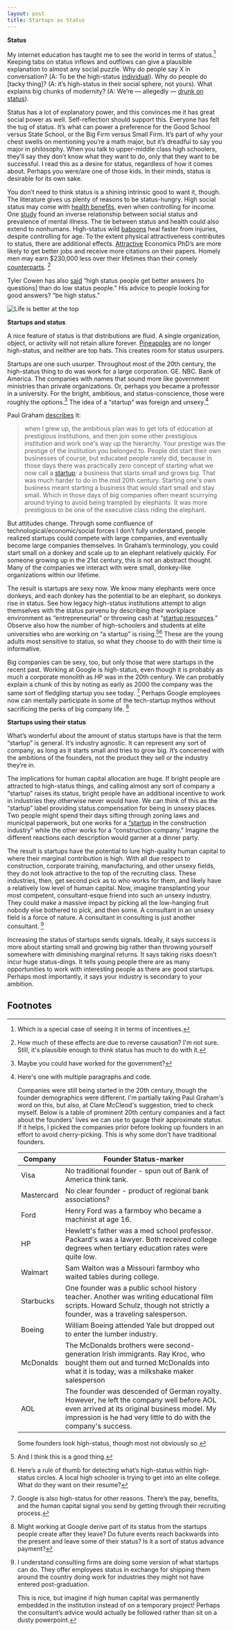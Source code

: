 ```yaml
---
layout: post
title: Startups as Status
---
```


**Status**

My internet education has taught me to see the world in terms of status.[^1] Keeping tabs on status inflows and outflows can give a plausible explanation to almost any social puzzle. Why do people say X in conversation? (A: To be the high-status [individual](https://thepointmag.com/examined-life/who-wants-to-play-the-status-game-agnes-callard/)). Why do people do [tacky thing]? (A: it’s high-status in their social sphere, not yours). What explains big chunks of modernity? (A: We’re — allegedly — [drunk on status](https://www.overcomingbias.com/2021/06/our-big-wealth-status-mistake.html)).

Status has a lot of explanatory power, and this convinces me it has great social power as well. Self-reflection should support this. Everyone has felt the tug of status. It’s what can power a preference for the Good School versus State School, or the Big Firm versus Small Firm. It’s part of why your chest swells on mentioning you’re a math major, but it’s dreadful to say you major in philosophy. When you talk to upper-middle class high schoolers, they’ll say they don’t know what they want to do, only that they want to be successful. I read this as a desire for status, regardless of how it comes about. Perhaps you were/are one of those kids. In their minds, status is desirable for its own sake.

You don’t need to think status is a shining intrinsic good to want it, though. The literature gives us plenty of reasons to be status-hungry. High social status may come with [health benefits](https://www.ncbi.nlm.nih.gov/pmc/articles/PMC2547480/), even when controlling for income. One [study](https://jamanetwork.com/journals/jamapsychiatry/article-abstract/1919419) found an inverse relationship between social status and prevalence of mental illness. The tie between status and health could also extend to nonhumans. High-status wild [baboons](https://www.pnas.org/content/109/23/9017.full) heal faster from injuries, despite controlling for age. To the extent physical attractiveness contributes to status, there are additional effects. [Attractive](https://www.dropbox.com/s/km0f8wl27ip9czd/HaleRegevRubinstein.pdf?dl=0) Economics PhD’s are more likely to get better jobs and receive more citations on their papers. Homely men may earn $230,000 less over their lifetimes than their comely [counterparts](https://www.degruyter.com/document/doi/10.1515/9781400839445-007/html). [^2]

Tyler Cowen has also [said](https://marginalrevolution.com/marginalrevolution/2021/06/how-do-you-ask-good-questions.html) “high status people get better answers [to questions] than do low status people.” His advice to people looking for good answers? “be high status.”  

![Life is better at the top](/assets/pictures/status/totem_pole.jpg)

**Startups and status**

A nice feature of status is that distributions are fluid. A single organization, object, or activity will not retain allure forever. [Pineapples](https://en.wikipedia.org/wiki/Pineapple#Old_World_introduction) are no longer high-status, and neither are top hats. This creates room for status usurpers.

Startups are one such usurper. Throughout most of the 20th century, the high-status thing to do was work for a large corporation. GE. NBC. Bank of America. The companies with names that sound more like government ministries than private organizations. Or, perhaps you became a professor in a university. For the bright, ambitious, and status-conscience, those were roughly the options.[^3] The idea of a “startup” was foreign and unsexy.[^bignote]

Paul Graham [describes](www.paulgraham.com/re.html) it:

>when I grew up, the ambitious plan was to get lots of education at prestigious institutions, and then join some other prestigious institution and work one's way up the hierarchy. Your prestige was the prestige of the institution you belonged to. People did start their own businesses of course, but educated people rarely did, because in those days there was practically zero concept of starting what we now call a [startup](www.paulgraham.com/growth.html): a business that starts small and grows big. That was much harder to do in the mid 20th century. Starting one's own business meant starting a business that would start small and stay small. Which in those days of big companies often meant scurrying around trying to avoid being trampled by elephants. It was more prestigious to be one of the executive class riding the elephant.

But attitudes change. Through some confluence of technological/economic/social forces I don’t fully understand, people realized startups could compete with large companies, and eventually become large companies themselves. In Graham’s terminology, you could start small on a donkey and scale up to an elephant relatively quickly. For someone growing up in the 21st century, this is not an abstract thought. Many of the companies we interact with were small, donkey-like organizations within our lifetime.

The result is startups are sexy now. We know many elephants were once donkeys, and each donkey has the potential to be an elephant, so donkeys rise in status. See how legacy high-status institutions attempt to align themselves with the status parvenu by describing their workplace environment as “entrepreneurial” or throwing cash at “[startup resources](https://www.blackstonelaunchpad.org/).” Observe also how the number of high-schoolers and students at elite universities who are working on “a startup” is rising.[^5][^6] These are the young adults most sensitive to status, so what they choose to do with their time is informative.  

Big companies can be sexy, too, but only those that were startups in the recent past. Working at Google is high-status, even though it is probably as much a corporate monolith as HP was in the 20th century. We can probably explain a chunk of this by noting as early as 2000 the company was the same sort of fledgling startup you see today. [^7] Perhaps Google employees now can mentally participate in some of the tech-startup mythos without sacrificing the perks of big company life. [^8]

**Startups using their status**

What’s wonderful about the amount of status startups have is that the term “startup” is general. It’s industry agnostic. It can represent any sort of company, as long as it starts small and tries to grow big. It’s concerned with the ambitions of the founders, not the product they sell or the industry they’re in.

The implications for human capital allocation are huge. If bright people are attracted to high-status things, and calling almost any sort of company a “startup” raises its status, bright people have an additional incentive to work in industries they otherwise never would have. We can think of this as the “startup” label providing status compensation for being in unsexy places. Two people might spend their days sifting through zoning laws and municipal paperwork, but one works for a [“startup](https://www.ycombinator.com/companies/mighty-buildings) in the construction industry” while the other works for a “construction company.” Imagine the different reactions each description would garner at a dinner party.

The result is startups have the potential to lure high-quality human capital to where their marginal contribution is high. With all due respect to construction, corporate training, manufacturing, and other unsexy fields, they do not look attractive to the top of the recruiting class. These industries, then, get second pick as to who works for them, and likely have a relatively low level of human capital. Now, imagine transplanting your most competent, consultant-esque friend into such an unsexy industry. They could make a massive impact by picking all the low-hanging fruit nobody else bothered to pick, and then some. A consultant in an unsexy field is a force of nature. A consultant in consulting is just another consultant. [^biggnote]

Increasing the status of startups sends signals. Ideally, it says success is more about starting small and growing big rather than throwing yourself somewhere with diminishing marginal returns. It says taking risks doesn’t incur huge status-dings. It tells young people there are as many opportunities to work with interesting people as there are good startups. Perhaps most importantly, it says your industry is secondary to your ambition.  

Footnotes
---

[^1]: Which is a special case of seeing it in terms of incentives.

[^2]: How much of these effects are due to reverse causation? I'm not sure. Still, it's plausible enough to think status has much to do with it.

[^3]: Maybe you could have worked for the government?



[^bignote]: Here's one with multiple paragraphs and code.

    Companies were still being started in the 20th century, though the founder demographics were different. I'm partially taking Paul Graham's word on this, but also, at Clare McCleod's suggestion, tried to check myself. Below is a table of prominent 20th century companies and a fact about the founders' lives we can use to gauge their approximate status. If it helps, I picked the companies prior before looking up founders in an effort to avoid cherry-picking. This is why some don't have traditional founders.

    | Company      | Founder Status-marker |
    | ----------- | ----------- |
    | Visa      | No traditional founder - spun out of Bank of America think tank.       |
    | Mastercard   | No clear founder - product of regional bank associations?         |
    |Ford         | Henry Ford was a farmboy who became a machinist at age 16. |
    |HP           | Hewlett's father was a med school professor. Packard's was a lawyer. Both received college degrees when tertiary education rates were quite low. |
    |Walmart      | Sam Walton was a Missouri farmboy who waited tables during college. |
    |Starbucks     | One founder was a public school history teacher. Another was writing educational film scripts. Howard Schulz, though not strictly a founder, was a traveling salesperson. |
    |Boeing       | William Boeing attended Yale but dropped out to enter the lumber industry. |
    | McDonalds | The McDonalds brothers were second-generation Irish immigrants. Ray Kroc, who bought them out and turned McDonalds into what it is today, was a milkshake maker salesperson |
    |AOL | The founder was descended of German royalty. However, he left the company well before AOL even arrived at its original business model. My impression is he had very little to do with the company's success.|

    Some founders look high-status, though most not obviously so.

[^5]: And I think this is a good thing.

[^6]: Here’s a rule of thumb for detecting what’s high-status within high-status circles. A local high schooler is trying to get into an elite college. What do they want on their resume?

[^7]: Google is also high-status for other reasons. There’s the pay, benefits, and the human capital signal you send by getting through their recruiting process.

[^8]: Might working at Google derive part of its status from the startups people create after they leave? Do future events reach backwards into the present and leave some of their status? Is it a sort of status advance payment?

[^biggnote]:  I understand consulting firms are doing some version of what startups can do. They offer employees status in exchange for shipping them around the country doing work for industries they might not have entered post-graduation.

    This is nice, but imagine if high human capital was permanently embedded in the institution instead of on a temporary project! Perhaps the consultant’s advice would actually be followed rather than sit on a dusty powerpoint.
